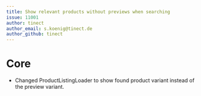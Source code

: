 ```yaml
---
title: Show relevant products without previews when searching
issue: 11001
author: tinect
author_email: s.koenig@tinect.de
author_github: tinect
---
```


# Core

* Changed ProductListingLoader to show found product variant instead of the preview variant. 
